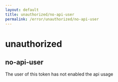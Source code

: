 ```yaml
---
layout: default
title: unauthorized/no-api-user
permalink: /error/unauthorized/no-api-user
---
```


# unauthorized
## no-api-user

The user of this token has not enabled the api usage
